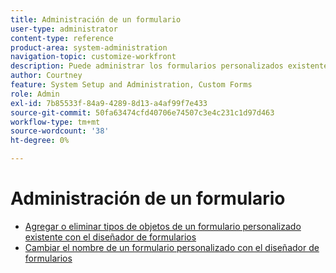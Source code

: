 ```yaml
---
title: Administración de un formulario
user-type: administrator
content-type: reference
product-area: system-administration
navigation-topic: customize-workfront
description: Puede administrar los formularios personalizados existentes con el diseñador de formularios.
author: Courtney
feature: System Setup and Administration, Custom Forms
role: Admin
exl-id: 7b85533f-84a9-4289-8d13-a4af99f7e433
source-git-commit: 50fa63474cfd40706e74507c3e4c231c1d97d463
workflow-type: tm+mt
source-wordcount: '38'
ht-degree: 0%

---
```


# Administración de un formulario

* [Agregar o eliminar tipos de objetos de un formulario personalizado existente con el diseñador de formularios](/help/quicksilver/administration-and-setup/customize-workfront/create-manage-custom-forms/form-designer/manage-a-form/add-or-remove-objects-from-a-form.md)
* [Cambiar el nombre de un formulario personalizado con el diseñador de formularios](/help/quicksilver/administration-and-setup/customize-workfront/create-manage-custom-forms/form-designer/manage-a-form/rename-a-custom-form.md)
